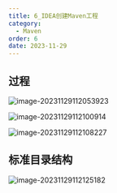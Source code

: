 ```yaml
---
title: 6_IDEA创建Maven工程
category:
  - Maven
order: 6
date: 2023-11-29
---
```


<!-- more -->

## 过程

![image-20231129112053923](https://studyimages.oss-cn-beijing.aliyuncs.com/img/Maven/202311/202311291120292.png)

![image-20231129112100914](https://studyimages.oss-cn-beijing.aliyuncs.com/img/Maven/202311/202311291121211.png)

![image-20231129112108227](https://studyimages.oss-cn-beijing.aliyuncs.com/img/Maven/202311/202311291121531.png)

## 标准目录结构

![image-20231129112125182](https://studyimages.oss-cn-beijing.aliyuncs.com/img/Maven/202311/202311291121402.png)
